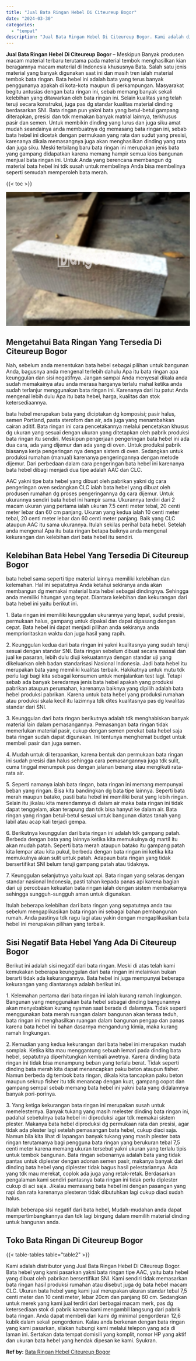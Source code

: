 ```yaml
---
title: "Jual Bata Ringan Hebel Di Citeureup Bogor"
date: "2024-03-30"
categories: 
  - "tempat"
description: "Jual Bata Ringan Hebel Di Citeureup Bogor. Kami adalah distributor yang Jual Bata Ringan Hebel Di Citeureup Bogor. Bata hebel yang kami pasarkan yakni bata r..."
---
```


**Jual Bata Ringan Hebel Di Citeureup Bogor** – Meskipun Banyak produsen macam material terbaru terutama pada material tembok menghasilkan kian beragamnya macam material di Indonesia khususnya Bata. Salah satu jenis material yang banyak digunakan saat ini dan masih tren ialah material tembok bata ringan. Bata hebel ini adalah bata yang terus banyak penggunanya apakah di kota-kota maupun di perkampungan. Masyarakat begitu antusias dengan bata ringan ini, sebab memang banyak sekali kelebihan yang ditawarkan oleh bata ringan ini. Selain kualitas yang telah teruji secara konstruksi, juga pas dg standar kualitas material dinding berdasarkan SNI. Bata ringan pun yakni bata yang betul-betul gampang diterapkan, presisi dan tdk memakan banyak matrial lainnya, terkhusus pasir dan semen. Untuk membikin dinding yang lurus dan juga siku amat mudah seandainya anda membuatnya dg memasang bata ringan ini, sebab bata hebel ini dicetak dengan permukaan yang rata dan sudut yang presisi, karenanya dikala memasangnya juga akan menghasilkan dinding yang rata dan juga siku. Meski terbilang baru bata ringan ini merupakan jenis bata yang gampang didapatkan karena memang hampir semua kios bangunan menjual bata ringan ini. Untuk Anda yang berencana membangun dg material bata hebel ini tdk susah untuk membelinya Anda bisa membelinya seperti semudah memperoleh bata merah.

{{< toc >}}

![Jual Bata Ringan Hebel Di Citeureup Bogor](/images/jual-hebel-murah-04.png)

## Mengetahui Bata Ringan Yang Tersedia Di Citeureup Bogor

Nah, sebelum anda menentukan bata hebel sebagai pilihan untuk bangunan Anda, bagusnya anda mengenal terlebih dahulu Apa itu bata ringan apa keunggulan dan sisi negatifnya. Jangan sampai Anda menyesal dikala anda sudah memakainya atau anda merasa harganya terlalu mahal ketika anda sudah terlanjur menggunakan bata ringan ini. Karenanya dari itu patut Anda mengenal lebih dulu Apa itu bata hebel, harga, kualitas dan stok ketersediaannya.

bata hebel merupakan bata yang diciptakan dg komposisi; pasir halus, semen Portland, pasta sterofom dan air, ada juga yang menambahkan cairan aditif. Bata ringan ini cara pencetakannya melalui pencetakan khusus dg ukuran yang sesuai dengan ukuran yang ditetapkan oleh pabrik produksi bata ringan itu sendiri. Meskipun pengerjaan pengeringan bata hebel ini ada dua cara, ada yang dijemur dan ada yang di oven. Untuk produksi pabrik biasanya kerja pengeringan nya dengan sistem di oven. Sedangkan untuk produksi rumahan (manual) karenanya pengeringannya dengan metode dijemur. Dari perbedaan dalam cara pengeringan bata hebel ini karenanya bata hebel dibagi menjadi dua tipe adalah AAC dan CLC.

AAC yakni tipe bata hebel yang dibuat oleh pabrikan yakni dg cara pengeringan oven sedangkan CLC ialah bata hebel yang dibuat oleh produsen rumahan dg proses pengeringannya dg cara dijemur. Untuk ukurannya sendiri bata hebel ini hampir sama. Ukurannya terdiri dari 2 macam ukuran yang pertama ialah ukuran 7.5 centi meter tebal, 20 centi meter lebar dan 60 cm panjang. Ukuran yang kedua ialah 10 centi meter tebal, 20 centi meter lebar dan 60 centi meter panjang. Baik yang CLC ataupun AAC itu sama ukurannya. Itulah sekilas perihal bata hebel. Setelah anda mengenal Apa itu bata ringan betapa baiknya anda mengenal kekurangan dan kelebihan dari bata hebel itu sendiri.

## Kelebihan Bata Hebel Yang Tersedia Di Citeureup Bogor

bata hebel sama seperti tipe material lainnya memiliki kelebihan dan kelemahan. Hal ini sepatutnya Anda ketahui sekiranya anda akan membangun dg memakai material bata hebel sebagai dindingnya. Sehingga anda memiliki hitungan yang tepat. Diantara kelebihan dan kekurangan dari bata hebel ini yaitu berikut ini.

1\. Bata ringan ini memiliki keunggulan ukurannya yang tepat, sudut presisi, permukaan halus, gampang untuk dipakai dan dapat dipasang dengan cepat. Bata hebel ini dapat menjadi pilihan anda sekiranya anda memprioritaskan waktu dan juga hasil yang rapih.

2\. Keunggulan kedua dari bata ringan ini yakni kualitasnya yang sudah teruji sesuai dengan standar SNI. Bata ringan sebelum dibuat secara massal dan jual ke pasaran, lebih dulu diuji kekuatannya dengan standar uji yang dikeluarkan oleh badan standarisasi Nasional Indonesia. Jadi bata hebel itu merupakan bata yang memiliki kualitas terbaik. Hakikatnya untuk mutu tdk perlu lagi bagi kita sebagai konsumen untuk menjalankan test lagi. Tetapi sebab ada banyak beredarnya jenis bata hebel apakah yang produksi pabrikan ataupun perumahan, karenanya baiknya yang dipilih adalah bata hebel produksi pabrikan. Karena untuk bata hebel yang produksi rumahan atau produksi skala kecil itu lazimnya tdk dites kualitasnya pas dg kwalitas standar dari SNI.

3\. Keunggulan dari bata ringan berikutnya adalah tdk menghabiskan banyak material lain dalam pemasangannya. Pemasangan bata ringan tidak memerlukan material pasir, cukup dengan semen perekat bata hebel saja bata ringan sudah dapat digunakan. Ini tentunya menghemat budget untuk membeli pasir dan juga semen.

4\. Mudah untuk di terapankan, karena bentuk dan permukaan bata ringan ini sudah presisi dan halus sehingga cara pemasangannya juga tdk sulit, cuma tinggal menumpuk pas dengan jalanan benang atau mengikuti rata-rata air.

5\. Seperti namanya ialah bata ringan, bata ringan ini memang mempunyai beban yang ringan. Bisa kita bandingkan dg bata tipe lainnya. Seperti bata merah maupun batako, pasti bata hebel ini memiliki berat yang lebih ringan. Selain itu jikalau kita merendamnya di dalam air maka bata ringan ini tidak dapat tenggelam, akan terapung dan tdk bisa hanyut ke dalam air. Bata ringan yang ringan betul-betul sesuai untuk bangunan diatas tanah yang labil atau acap kali terjadi gempa.

6\. Berikutnya keunggulan dari bata ringan ini adalah tdk gampang patah. Berbeda dengan bata yang lainnya ketika kita memukulnya dg martil itu akan mudah patah. Seperti bata merah ataupun batako itu gampang patah kita lempar atau kita pukul, berbeda dengan bata ringan ini ketika kita memukulnya akan sulit untuk patah. Adapaun bata ringan yang tidak bersertifikat SNI belum teruji gampang patah atau tidaknya.

7\. Keunggulan selanjutnya yaitu kuat api. Bata ringan yang selaras dengan standar nasional Indonesia, pasti tahan kepada panas api karena bagian dari uji percobaan kekuatan bata ringan ialah dengan sistem membakarnya sehingga sungguh-sungguh aman untuk digunakan.

Itulah beberapa kelebihan dari bata ringan yang sepatutnya anda tau sebelum mengaplikasikan bata ringan ini sebagai bahan pembangunan rumah. Anda pastinya tdk ragu lagi atau yakin dengan mengaplikasikan bata hebel ini merupakan pilihan yang terbaik.

## Sisi Negatif Bata Hebel Yang Ada Di Citeureup Bogor

Berikut ini adalah sisi negatif dari bata ringan. Meski di atas telah kami kemukakan beberapa keunggulan dari bata ringan ini melainkan bukan berarti tidak ada kekurangannya. Bata hebel ini juga mempunyai beberapa kekurangan yang diantaranya adalah berikut ini.

1\. Kelemahan pertama dari bata ringan ini ialah kurang ramah lingkungan. Bangunan yang menggunakan bata hebel sebagai dinding bangunannya akan menyebabkan kurang nyaman saat berada di dalamnya. Tidak seperti menggunakan bata merah ruangan dalam bangunan akan terasa teduh, bata ringan ini menghasilkan ruangan dalam bangunan pengap dan panas karena bata hebel ini bahan dasarnya mengandung kimia, maka kurang ramah lingkungan.

2\. Kemudian yang kedua kekurangan dari bata hebel ini merupakan mudah somplak. Ketika kita mau menggantung sebuah lemari pada dinding bata hebel, sepatutnya diperhitungkan kembali awetnya. Karena dinding bata ringan ini tidak bisa menampung beban yang terlalu berat. Tidak seperti dinding bata merah kita dapat menancapkan paku beton ataupun fisher. Namun berbeda dg tembok bata ringan, dikala kita tancapkan paku beton maupun sekrup fisher itu tdk menancap dengan kuat, gampang copot dan gampang sempal sebab memang bata hebel ini yakni bata yang didalamnya banyak pori-porinya.

3\. Yang ketiga kekurangan bata ringan ini merupakan susah untuk memelesternya. Banyak tukang yang masih melester dinding bata ringan ini, padahal sebetulnya bata hebel ini diproduksi agar tdk memakai sistem plester. Makanya bata hebel diproduksi dg permukaan rata dan presisi, agar tidak ada plester lagi setelah pemasangan bata hebel, cukup diaci saja. Namun bila kita lihat di lapangan banyak tukang yang masih plester bata ringan terutamanya bagi pengguna bata ringan yang berukuran tebal 7,5 centi meter karena memang ukuran tersebut yakni ukuran yang terlalu tipis untuk tembok bangunan. Bata ringan sebenarnya adalah bata yang tidak pantas untuk diplester dengan adonan semen pasir, makanya banyak dari dinding bata hebel yang diplester tidak bagus hasil pelestariannya. Ada yang tdk mau merekat, coplok ada juga yang retak-retak. Berdasarkan pengalaman kami sendiri pantasnya bata ringan ini tidak perlu diplester cukup di aci saja. Jikalau memasang bata hebel ini dengan pasangan yang rapi dan rata karenanya plesteran tidak dibutuhkan lagi cukup diaci sudah halus.

Itulah beberapa sisi negatif dari bata hebel, Mudah-mudahan anda dapat mempertimbangkannya dan tdk lagi bingung dalam memilih material dinding untuk bangunan anda.

## Toko Bata Ringan Di Citeureup Bogor

{{< table-tables table="table2" >}}

Kami adalah distributor yang Jual Bata Ringan Hebel Di Citeureup Bogor. Bata hebel yang kami pasarkan yakni bata ringan tipe AAC, yaitu bata hebel yang dibuat oleh pabrikan bersertifikat SNI. Kami sendiri tidak memasarkan bata ringan hasil produksi rumahan atau disebut juga dg bata hebel macam CLC. Ukuran bata hebel yang kami jual merupakan ukuran standar tebal 7,5 centi meter dan 10 centi meter, lebar 20cm dan panjang 60 cm. Sedangkan untuk merek yang kami jual terdiri dari berbagai macam merk, pas dg ketersediaan stok di pabrik karena kami mengambil langsung dari pabrik bata ringan. Anda dapat membeli dari kami dg minimal pengorderan 12,6 kubik dalam sekali pengorderan. Kalau anda berkenan dengan bata ringan yang kami pasarkan, silakan hubungi kami melalui telepon yang ada di laman ini. Sertakan data tempat domisili yang komplit, nomor HP yang aktif dan ukuran bata hebel yang hendak dipesan ke kami. Syukran.

**Ref by:** [Bata Ringan Hebel Citeureup Bogor](https://id.wikipedia.org/wiki/Bata)
